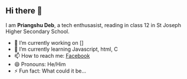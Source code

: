 ## Hi there 👋

I am **Priangshu Deb**, a tech enthusasist, reading in class 12 in St Joseph Higher Secondary School.

- 🔭 I’m currently working on []
- 🌱 I’m currently learning Javascript, html, C
- 📫 How to reach me: [Facebook](https://facebook.com/deb.prantik)
- 😄 Pronouns: He/Him
- ⚡ Fun fact: What could it be...

